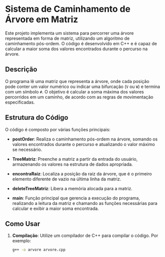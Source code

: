 # Sistema de Caminhamento de Árvore em Matriz

Este projeto implementa um sistema para percorrer uma árvore representada em forma de matriz, utilizando um algoritmo de caminhamento pós-ordem. O código é desenvolvido em C++ e é capaz de calcular a maior soma dos valores encontrados durante o percurso na árvore.

## Descrição

O programa lê uma matriz que representa a árvore, onde cada posição pode conter um valor numérico ou indicar uma bifurcação (`V` ou `W`) e termina com um símbolo `#`. O objetivo é calcular a soma máxima dos valores percorridos em um caminho, de acordo com as regras de movimentação especificadas.

## Estrutura do Código

O código é composto por várias funções principais:

- **postOrder**: Realiza o caminhamento pós-ordem na árvore, somando os valores encontrados durante o percurso e atualizando o valor máximo se necessário.
  
- **TreeMatriz**: Preenche a matriz a partir da entrada do usuário, armazenando os valores na estrutura de dados apropriada.

- **encontraRaiz**: Localiza a posição da raiz da árvore, que é o primeiro elemento diferente de vazio na última linha da matriz.

- **deleteTreeMatriz**: Libera a memória alocada para a matriz.

- **main**: Função principal que gerencia a execução do programa, realizando a leitura da matriz e chamando as funções necessárias para calcular e exibir a maior soma encontrada.

## Como Usar

1. **Compilação**: Utilize um compilador de C++ para compilar o código. Por exemplo:
   ```bash
   g++ -o arvore arvore.cpp
